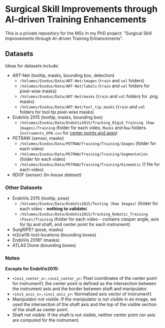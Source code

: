 # Surgical Skill Improvements through AI-driven Training Enhancements

This is a private repository for the MSc in my PhD project: "Surgical Skill Improvements through AI-driven Training Enhancements".

## Datasets

Ideas for datasets include:

- ART-Net (tooltip, masks, bounding box, detection)
  - `/Volumes/Exodus/Data/ART-Net/images` (`train` and `val` folders)
  - `/Volumes/Exodus/Data/ART-Net/labels` (`train` and `val` folders for pixel-wise masks)
  - `/Volumes/Exodus/Data/ART-Net/masks` (`train` and `val` folders for .png masks)
  - `/Volumes/Exodus/Data/ART-Net/tool_tip_masks` (`train` and `val` folders for tool tip pixel-wise masks)
- EndoVis 2015 (tooltip, masks, bounding box)
  - `/Volumes/Exodus/Data/EndoVis2015/Tracking_Rigid_Training (Raw Images)/Training` (folder for each video, `Masks` and `Raw` folders. `Instruments_OPN.csv` for [center points and axes](#other-datasets))
- PETRAW (sensor, masks)
  - `/Volumes/Exodus/Data/PETRAW/Training/Training/Images` (folder for each video)
  - `/Volumes/Exodus/Data/PETRAW/Training/Training/Segmentation` (folder for each video)
  - `/Volumes/Exodus/Data/PETRAW/Training/Training/Kinematic` (1 file for each video)
- 6DOF (sensor) _(In-house dataset)_

### Other Datasets

- EndoVis 2015 (tooltip, pose)
  - `/Volumes/Exodus/Data/EndoVis2015/Testing (Raw Images)` (folder for each video - **nothing to validate**)
  - `/Volumes/Exodus/Data/EndoVis2015/Tracking_Robotic_Training (Pose)/Training` (folder for each video - contains clasper angle, axis for tip and shaft, and center point for each instrument)
- SurgRIPE? (pose, masks)
- m2cai16-tool-locations (bounding boxes)
- EndoVis 2018? (masks)
- ATLAS Dione (bounding boxes)

### Notes

**Excepts for EndoVis2015:**

- `<ins1_center_x>,<ins1_center_y>`: Pixel coordinates of the center point for instrument1, the center point is defined as the intersection between the instrument axis and the border between shaft and manipulator.
- `<ins1_axis_x>,<ins1_axis_y>`: Normalized axis vector of instrument1.
- Manipulator not visible: If the manipulator is not visible in an image, we used the intersection of the shaft axis and the top of the visible section of the shaft as center point.
- Shaft not visible: If the shaft is not visible, neither center point nor axis are computed for the instrument.
